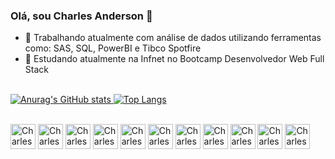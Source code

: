 ### Olá, sou Charles Anderson 👋

- 🔭 Trabalhando atualmente com análise de dados utilizando ferramentas como: SAS, SQL, PowerBI e Tibco Spotfire
- 🌱 Estudando atualmente na Infnet no Bootcamp Desenvolvedor Web Full Stack<br><br>

<!--
**charlesanderson25/charlesanderson25** is a ✨ _special_ ✨ repository because its `README.md` (this file) appears on your GitHub profile.

Here are some ideas to get you started:


- 🌱
- 👯 I’m looking to collaborate on ...
- 🤔 I’m looking for help with ...
- 💬 Ask me about ...
- 📫 How to reach me: ...
- 😄 Pronouns: ele/dele
- ⚡ Fun fact: ...
-->

<div>
  
  <a href="https://github.com/charlesanderson25">
    
  ![Anurag's GitHub stats](https://github-readme-stats.vercel.app/api?username=charlesanderson25&count_private=true&show_icons=true&&theme=highcontrast)
  [![Top Langs](https://github-readme-stats.vercel.app/api/top-langs/?username=charlesanderson25&theme=highcontrast)](https://github.com/charlesanderson25/github-readme-stats)
    
</div>    

  
<div styke="display: inline_block"><br>  
  <img align="center" alt="Charles-Js" heigth="30" width="40" src="https://cdn.jsdelivr.net/gh/devicons/devicon/icons/javascript/javascript-original.svg">  
  <img align="center" alt="Charles-Js" heigth="30" width="40" src="https://cdn.jsdelivr.net/gh/devicons/devicon/icons/css3/css3-original.svg">
  <img align="center" alt="Charles-Js" heigth="30" width="40" src="https://cdn.jsdelivr.net/gh/devicons/devicon/icons/html5/html5-original.svg">
  <img align="center" alt="Charles-Js" heigth="30" width="40" src="https://cdn.jsdelivr.net/gh/devicons/devicon/icons/mysql/mysql-original-wordmark.svg">
  <img align="center" alt="Charles-Js" heigth="30" width="40" src="https://cdn.jsdelivr.net/gh/devicons/devicon/icons/vscode/vscode-original.svg">
  <img align="center" alt="Charles-Js" heigth="30" width="40" src="https://cdn.jsdelivr.net/gh/devicons/devicon/icons/bootstrap/bootstrap-original-wordmark.svg">
  <img align="center" alt="Charles-Js" heigth="30" width="40" src="https://cdn.jsdelivr.net/gh/devicons/devicon/icons/nodejs/nodejs-original-wordmark.svg">
  <img align="center" alt="Charles-Js" heigth="30" width="40" src="https://cdn.jsdelivr.net/gh/devicons/devicon/icons/npm/npm-original-wordmark.svg">
  <img align="center" alt="Charles-Js" heigth="30" width="40" src="https://cdn.jsdelivr.net/gh/devicons/devicon/icons/react/react-original-wordmark.svg">
  <img align="center" alt="Charles-Js" heigth="30" width="40" src="https://cdn.jsdelivr.net/gh/devicons/devicon/icons/typescript/typescript-original.svg">
  <img align="center" alt="Charles-Js" heigth="30" width="40" src="https://cdn.jsdelivr.net/gh/devicons/devicon/icons/tailwindcss/tailwindcss-original-wordmark.svg">
</div>  
